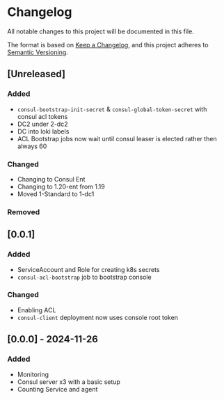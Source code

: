 # Changelog

All notable changes to this project will be documented in this file.

The format is based on [Keep a Changelog](https://keepachangelog.com/en/1.1.0/),
and this project adheres to [Semantic Versioning](https://semver.org/spec/v2.0.0.html).

## [Unreleased]

### Added

- `consul-bootstrap-init-secret` & `consul-global-token-secret` with consul acl tokens
- DC2 under 2-dc2
- DC into loki labels
- ACL Bootstrap jobs now wait until consul leaser is elected rather then always 60

### Changed

- Changing to Consul Ent
- Changing to 1.20-ent from 1.19
- Moved 1-Standard to 1-dc1

### Removed

## [0.0.1]

### Added

- ServiceAccount and Role for creating k8s secrets
- `consul-acl-bootstrap` job to bootstrap console

### Changed

- Enabling ACL
- `consul-client` deployment now uses console root token

## [0.0.0] - 2024-11-26

### Added

- Monitoring
- Consul server x3 with a basic setup
- Counting Service and agent


